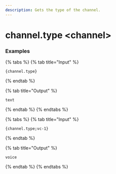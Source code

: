 ```yaml
---
description: Gets the type of the channel.
---
```


# channel.type \<channel\>

### Examples

{% tabs %}
{% tab title="Input" %}

```text
{channel.type}
```

{% endtab %}

{% tab title="Output" %}

```text
text
```

{% endtab %}
{% endtabs %}

{% tabs %}
{% tab title="Input" %}

```text
{channel.type;vc-1}
```

{% endtab %}

{% tab title="Output" %}

```text
voice
```

{% endtab %}
{% endtabs %}
